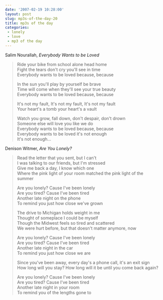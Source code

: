 ```yaml
---
date: '2007-02-19 10:28:00'
layout: post
slug: mp3s-of-the-day-20
title: mp3s of the day
categories:
 - lonely
 - love
 - mp3 of the day
---
```


Salim Nourallah, _Everybody Wants to be Loved_

> Ride your bike from school alone head home  
> Fight the tears don't cry you'll see in time  
> Everybody wants to be loved because, because  
>   
> In the sun you'll play by yourself be brave  
> Time will come when they'll see your true beauty  
> Everybody wants to be loved because, because  
>   
> It's not my fault, It's not my fault, It's not my fault  
> Your heart's a tomb your heart's a vault  
>   
> Watch you grow, fall down, don't despair, don't drown  
> Someone else will love you like we do  
> Everybody wants to be loved because, because  
> Everybody wants to be loved it's not enough  
> It's not enough...

Denison Witmer, _Are You Lonely?_

> Read the letter that you sent, but I can't  
> I was talking to our friends, but I'm stressed  
> Give me back a day, I know which one  
> Where the pink light of your room matched the pink light of the summer  
>   
> Are you lonely? Cause I've been lonely  
> Are you tired? Cause I've been tired  
> Another late night on the phone  
> To remind you just how close we've grown  
>   
> The drive to Michigan holds weight in me  
> Thought of someplace I could be myself  
> Though the Midwest feels so tired and scattered  
> We were hurt before, but that doesn't matter anymore, now  
>   
> Are you lonely? Cause I've been lonely  
> Are you tired? Cause I've been tired  
> Another late night in the car  
> To remind you just how close we are  
>   
> Since you've been away, every day's a phone call, it's an exit sign  
> How long will you stay? How long will it be until you come back again?  
>   
> Are you lonely? Cause I've been lonely  
> Are you tired? Cause I've been tired  
> Another late night in your room  
> To remind you of the lengths gone to  
